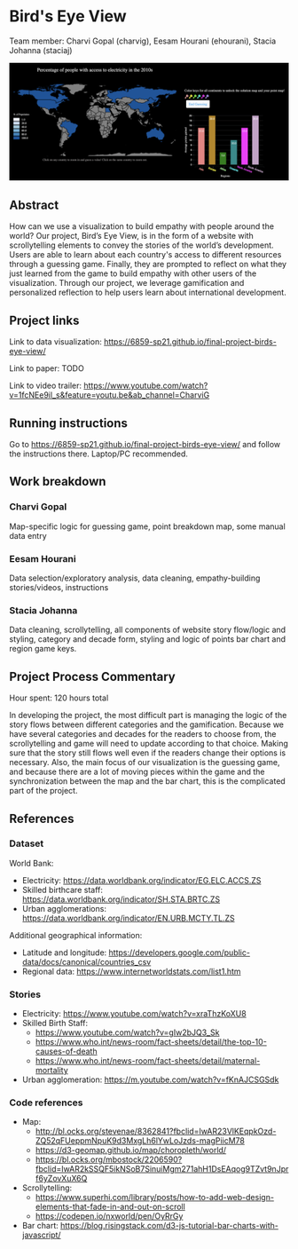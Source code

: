 # Bird's Eye View

Team member: Charvi Gopal (charvig), Eesam Hourani (ehourani), Stacia Johanna (staciaj)

![Preview image for Bird's Eye View](./preview.png)

## Abstract
How can we use a visualization to build empathy with people around the world? Our project, Bird’s Eye View, is in the form of a website with scrollytelling elements to convey the stories of the world’s development. Users are able to learn about each country's access to different resources through a guessing game. Finally, they are prompted to reflect on what they just learned from the game to build empathy with other users of the visualization.  Through our project, we leverage gamification and personalized reflection to help users learn about international development. 

## Project links
Link to data visualization: https://6859-sp21.github.io/final-project-birds-eye-view/

Link to paper: TODO

Link to video trailer: https://www.youtube.com/watch?v=1fcNEe9il_s&feature=youtu.be&ab_channel=CharviG

## Running instructions
Go to https://6859-sp21.github.io/final-project-birds-eye-view/ and follow the instructions there. Laptop/PC recommended.

## Work breakdown
### Charvi Gopal
Map-specific logic for guessing game, point breakdown map, some manual data entry

### Eesam Hourani
Data selection/exploratory analysis, data cleaning, empathy-building stories/videos, instructions

### Stacia Johanna
Data cleaning, scrollytelling, all components of website story flow/logic and styling, category and decade form, styling and logic of points bar chart and region game keys.

## Project Process Commentary
Hour spent: 120 hours total

In developing the project, the most difficult part is managing the logic of the story flows between different categories and the gamification. Because we have several categories and decades for the readers to choose from, the scrollytelling and game will need to update according to that choice. Making sure that the story still flows well even if the readers change their options is necessary. Also, the main focus of our visualization is the guessing game, and because there are a lot of moving pieces within the game and the synchronization between the map and the bar chart, this is the complicated part of the project. 

## References
### Dataset
World Bank:
- Electricity: https://data.worldbank.org/indicator/EG.ELC.ACCS.ZS
- Skilled birthcare staff: https://data.worldbank.org/indicator/SH.STA.BRTC.ZS
- Urban agglomerations: https://data.worldbank.org/indicator/EN.URB.MCTY.TL.ZS

Additional geographical information:
- Latitude and longitude: https://developers.google.com/public-data/docs/canonical/countries_csv
- Regional data: https://www.internetworldstats.com/list1.htm

### Stories
- Electricity: https://www.youtube.com/watch?v=xraThzKoXU8
- Skilled Birth Staff: 
  - https://www.youtube.com/watch?v=gIw2bJQ3_Sk
  - https://www.who.int/news-room/fact-sheets/detail/the-top-10-causes-of-death
  - https://www.who.int/news-room/fact-sheets/detail/maternal-mortality 
- Urban agglomeration: https://m.youtube.com/watch?v=fKnAJCSGSdk

### Code references
- Map:
  - http://bl.ocks.org/stevenae/8362841?fbclid=IwAR23VlKEqpkOzd-ZQ52qFUeppmNpuK9d3MxgLh6lYwLoJzds-magPiicM78
  - https://d3-geomap.github.io/map/choropleth/world/
  - https://bl.ocks.org/mbostock/2206590?fbclid=IwAR2kSSQF5ikNSoB7SinuiMgm271ahH1DsEAqog9TZvt9nJprf6yZovXuX6Q
- Scrollytelling: 
  - https://www.superhi.com/library/posts/how-to-add-web-design-elements-that-fade-in-and-out-on-scroll
  - https://codepen.io/nxworld/pen/OyRrGy
- Bar chart: https://blog.risingstack.com/d3-js-tutorial-bar-charts-with-javascript/

